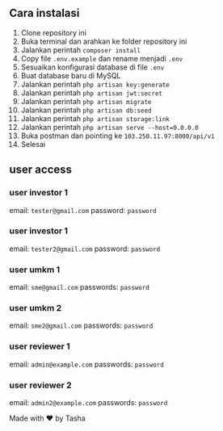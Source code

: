 ## Cara instalasi
1. Clone repository ini
2. Buka terminal dan arahkan ke folder repository ini
3. Jalankan perintah `composer install`
4. Copy file `.env.example` dan rename menjadi `.env`
5. Sesuaikan konfigurasi database di file `.env`
5. Buat database baru di MySQL
6. Jalankan perintah `php artisan key:generate`
8. Jalankan perintah `php artisan jwt:secret`
9. Jalankan perintah `php artisan migrate`
10. Jalankan perintah `php artisan db:seed`
11. Jalankan perintah `php artisan storage:link` 
12. Jalankan perintah `php artisan serve --host=0.0.0.0`
13. Buka postman dan pointing ke `103.250.11.97:8000/api/v1`
14. Selesai

## user access
### user investor 1
email: `tester@gmail.com`
password: `password`

### user investor 1
email: `tester2@gmail.com`
password: `password`

### user umkm 1
email: `sme@gmail.com`
passwords: `password`

### user umkm 2
email: `sme2@gmail.com`
passwords: `password`

### user reviewer 1
email: `admin@example.com`
passwords: `password`

### user reviewer 2
email: `admin2@example.com`
passwords: `password`

Made with ❤ by Tasha
